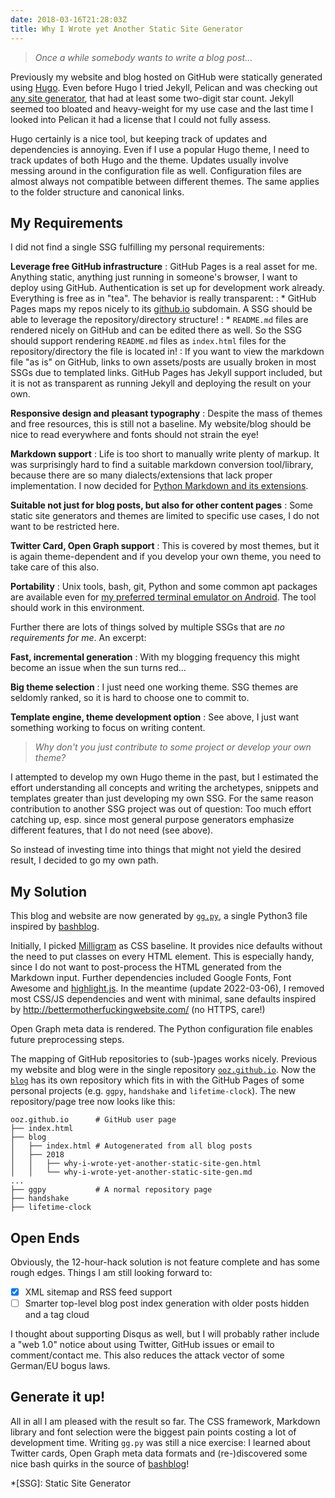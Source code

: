 ```yaml
---
date: 2018-03-16T21:28:03Z
title: Why I Wrote yet Another Static Site Generator
---
```


> *Once a while somebody wants to write a blog post...*

Previously my website and blog hosted on GitHub were statically generated using [Hugo](https://gohugo.io/).
Even before Hugo I tried Jekyll, Pelican and was checking out [any site generator](https://jamstack.org/generators/), that had at least some two-digit star count. Jekyll seemed too bloated and heavy-weight for my use case and the last time I looked into Pelican it had a license that I could not fully assess.

Hugo certainly is a nice tool, but keeping track of updates and dependencies is annoying.
Even if I use a popular Hugo theme, I need to track updates of both Hugo and the theme.
Updates usually involve messing around in the configuration file as well.
Configuration files are almost always not compatible between different themes.
The same applies to the folder structure and canonical links.

## My Requirements

I did not find a single SSG fulfilling my personal requirements:

**Leverage free GitHub infrastructure**
:   GitHub Pages is a real asset for me. Anything static, anything just running in someone's browser, I want to deploy using GitHub. Authentication is set up for development work already. Everything is free as in "tea". The behavior is really transparent:
:   * GitHub Pages maps my repos nicely to its [github.io](https://ooz.github.io) subdomain. A SSG should be able to leverage the repository/directory structure!
:   * `README.md` files are rendered nicely on GitHub and can be edited there as well. So the SSG should support rendering `README.md` files as `index.html` files for the repository/directory the file is located in!
:   If you want to view the markdown file "as is" on GitHub, links to own assets/posts are usually broken in most SSGs due to templated links. GitHub Pages has Jekyll support included, but it is not as transparent as running Jekyll and deploying the result on your own.

**Responsive design and pleasant typography**
:   Despite the mass of themes and free resources, this is still not a baseline. My website/blog should be nice to read everywhere and fonts should not strain the eye!

**Markdown support**
:   Life is too short to manually write plenty of markup. It was surprisingly hard to find a suitable markdown conversion tool/library, because there are so many dialects/extensions that lack proper implementation. I now decided for [Python Markdown and its extensions](https://python-markdown.github.io/extensions/).

**Suitable not just for blog posts, but also for other content pages**
:   Some static site generators and themes are limited to specific use cases, I do not want to be restricted here.

**Twitter Card, Open Graph support**
:   This is covered by most themes, but it is again theme-dependent and if you develop your own theme, you need to take care of this also.

**Portability**
:   Unix tools, bash, git, Python and some common apt packages are available even for [my preferred terminal emulator on Android](https://oliz.io/blog/2018/code-and-deploy-using-termux.html). The tool should work in this environment.

Further there are lots of things solved by multiple SSGs that are *no requirements for me*. An excerpt:

**Fast, incremental generation**
:   With my blogging frequency this might become an issue when the sun turns red...

**Big theme selection**
:   I just need one working theme. SSG themes are seldomly ranked, so it is hard to choose one to commit to.

**Template engine, theme development option**
:   See above, I just want something working to focus on writing content.

> *Why don't you just contribute to some project or develop your own theme?*

I attempted to develop my own Hugo theme in the past, but I estimated the effort understanding all concepts and writing the archetypes, snippets and templates greater than just developing my own SSG.
For the same reason contribution to another SSG project was out of question: Too much effort catching up, esp. since most general purpose generators emphasize different features, that I do not need (see above).

So instead of investing time into things that might not yield the desired result, I decided to go my own path.

## My Solution

This blog and website are now generated by [`gg.py`](https://github.com/ooz/ggpy), a single Python3 file inspired by [bashblog](https://github.com/cfenollosa/bashblog).

Initially, I picked [Milligram](https://milligram.io/) as CSS baseline. It provides nice defaults without the need to put classes on every HTML element. This is especially handy, since I do not want to post-process the HTML generated from the Markdown input.
Further dependencies included Google Fonts, Font Awesome and [highlight.js](https://highlightjs.org/).
In the meantime (update 2022-03-06), I removed most CSS/JS dependencies and went with minimal, sane defaults inspired by http://bettermotherfuckingwebsite.com/ (no HTTPS, care!)

Open Graph meta data is rendered. The Python configuration file enables future preprocessing steps.

The mapping of GitHub repositories to (sub-)pages works nicely. Previous my website and blog were in the single repository [`ooz.github.io`](https://github.com/ooz/ooz.github.io). Now the [`blog`](https://github.com/ooz/blog) has its own repository which fits in with the GitHub Pages of some personal projects (e.g. `ggpy`, `handshake` and `lifetime-clock`). The new repository/page tree now looks like this:

```
ooz.github.io      # GitHub user page
├── index.html
├── blog
│   ├── index.html # Autogenerated from all blog posts
│   ├── 2018
│   │   ├── why-i-wrote-yet-another-static-site-gen.html
│   │   └── why-i-wrote-yet-another-static-site-gen.md
...
├── ggpy           # A normal repository page
├── handshake
├── lifetime-clock
```

## Open Ends

Obviously, the 12-hour-hack solution is not feature complete and has some rough edges.
Things I am still looking forward to:

* [x] XML sitemap and RSS feed support
* [ ] Smarter top-level blog post index generation with older posts hidden and a tag cloud

I thought about supporting Disqus as well, but I will probably rather include a "web 1.0" notice about using Twitter, GitHub issues or email to comment/contact me. This also reduces the attack vector of some German/EU bogus laws.

## Generate it up!

All in all I am pleased with the result so far.
The CSS framework, Markdown library and font selection were the biggest pain points costing a lot of development time.
Writing `gg.py` was still a nice exercise: I learned about Twitter cards, Open Graph meta data formats and (re-)discovered some nice bash quirks in the source of [bashblog](https://github.com/cfenollosa/bashblog/blob/master/bb.sh)!

*[SSG]: Static Site Generator
